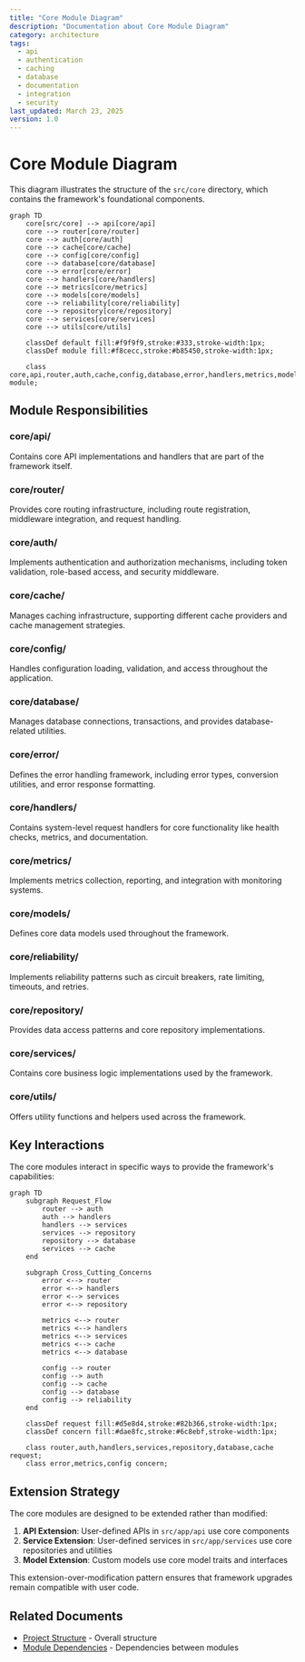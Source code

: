 ```yaml
---
title: "Core Module Diagram"
description: "Documentation about Core Module Diagram"
category: architecture
tags:
  - api
  - authentication
  - caching
  - database
  - documentation
  - integration
  - security
last_updated: March 23, 2025
version: 1.0
---
```

# Core Module Diagram

This diagram illustrates the structure of the `src/core` directory, which contains the framework's foundational components.

```mermaid
graph TD
    core[src/core] --> api[core/api]
    core --> router[core/router]
    core --> auth[core/auth]
    core --> cache[core/cache]
    core --> config[core/config]
    core --> database[core/database]
    core --> error[core/error]
    core --> handlers[core/handlers]
    core --> metrics[core/metrics]
    core --> models[core/models]
    core --> reliability[core/reliability]
    core --> repository[core/repository]
    core --> services[core/services]
    core --> utils[core/utils]
    
    classDef default fill:#f9f9f9,stroke:#333,stroke-width:1px;
    classDef module fill:#f8cecc,stroke:#b85450,stroke-width:1px;
    
    class core,api,router,auth,cache,config,database,error,handlers,metrics,models,reliability,repository,services,utils module;
```

## Module Responsibilities

### core/api/
Contains core API implementations and handlers that are part of the framework itself.

### core/router/
Provides core routing infrastructure, including route registration, middleware integration, and request handling.

### core/auth/
Implements authentication and authorization mechanisms, including token validation, role-based access, and security middleware.

### core/cache/
Manages caching infrastructure, supporting different cache providers and cache management strategies.

### core/config/
Handles configuration loading, validation, and access throughout the application.

### core/database/
Manages database connections, transactions, and provides database-related utilities.

### core/error/
Defines the error handling framework, including error types, conversion utilities, and error response formatting.

### core/handlers/
Contains system-level request handlers for core functionality like health checks, metrics, and documentation.

### core/metrics/
Implements metrics collection, reporting, and integration with monitoring systems.

### core/models/
Defines core data models used throughout the framework.

### core/reliability/
Implements reliability patterns such as circuit breakers, rate limiting, timeouts, and retries.

### core/repository/
Provides data access patterns and core repository implementations.

### core/services/
Contains core business logic implementations used by the framework.

### core/utils/
Offers utility functions and helpers used across the framework.

## Key Interactions

The core modules interact in specific ways to provide the framework's capabilities:

```mermaid
graph TD
    subgraph Request_Flow
        router --> auth
        auth --> handlers
        handlers --> services
        services --> repository
        repository --> database
        services --> cache
    end
    
    subgraph Cross_Cutting_Concerns
        error <--> router
        error <--> handlers
        error <--> services
        error <--> repository
        
        metrics <--> router
        metrics <--> handlers
        metrics <--> services
        metrics <--> cache
        metrics <--> database
        
        config --> router
        config --> auth
        config --> cache
        config --> database
        config --> reliability
    end
    
    classDef request fill:#d5e8d4,stroke:#82b366,stroke-width:1px;
    classDef concern fill:#dae8fc,stroke:#6c8ebf,stroke-width:1px;
    
    class router,auth,handlers,services,repository,database,cache request;
    class error,metrics,config concern;
```

## Extension Strategy

The core modules are designed to be extended rather than modified:

1. **API Extension**: User-defined APIs in `src/app/api` use core components
2. **Service Extension**: User-defined services in `src/app/services` use core repositories and utilities
3. **Model Extension**: Custom models use core model traits and interfaces

This extension-over-modification pattern ensures that framework upgrades remain compatible with user code. 

## Related Documents
- [Project Structure](../project-structure.md) - Overall structure
- [Module Dependencies](../module-dependencies.md) - Dependencies between modules

